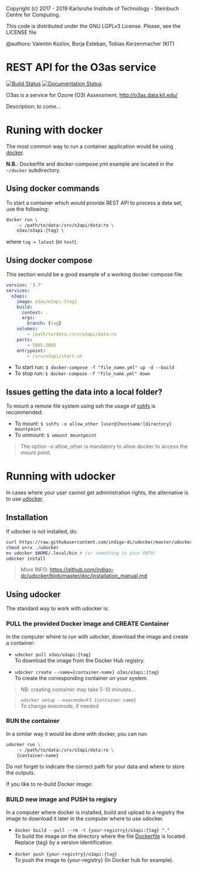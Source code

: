 Copyright (c) 2017 - 2019 Karlsruhe Institute of Technology - Steinbuch Centre for Computing.

This code is distributed under the GNU LGPLv3 License. Please, see the LICENSE file

@authors: Valentin Kozlov, Borja Esteban, Tobias Kerzenmacher (KIT)

# REST API for the O3as service
[![Build Status](https://jenkins.eosc-synergy.eu/buildStatus/icon?job=eosc-synergy-org%2Fo3api%2Ftest)](https://jenkins.eosc-synergy.eu/job/eosc-synergy-org/job/o3api/job/test/)
[![Documentation Status](https://readthedocs.org/projects/o3as/badge/?version=latest)](https://o3as.readthedocs.io/en/latest/?badge=latest)

O3as is a service for Ozone (O3) Assessment, http://o3as.data.kit.edu/

Description: *to come...*

# Runing with docker
The most common way to run a container application would be using [docker](https://docs.docker.com/).

**N.B.**: Dockerfile and docker-compose.yml example are located in the `~/docker` subdirectory.

## Using docker commands
To start a container which would provide REST API to process a data set, use the following:
```sh
docker run \
    -v /path/to/data:/srv/o3api/data:ro \
    o3as/o3api:{tag} \
```
where `tag = latest` (or `test`).


## Using docker compose
This section would be a good example of a working docker compose file:
```yml
version: '3.7'
services:
  o3api:
    image: o3as/o3api:{tag}
    build:
      context: .
      args:
        branch: {tag}
    volumes:
        - /path/to/data:/srv/o3api/data:ro
    ports:
        - 5005:5005
    entrypoint:
        - /srv/o3api/start.sh 
```

* To start run: `$ docker-compose -f "file_name.yml" up -d --build`
* To stop run: `$ docker-compose -f "file_name.yml" down`


## Issues getting the data into a local folder?
To mount a remote file system using ssh the usage of [sshfs](https://github.com/libfuse/sshfs) is recommended:
* To mount:  `$ sshfs -o allow_other [user@]hostname:[directory] mountpoint`
* To unmount: `$ umount mountpoint`

> The option -o allow_other is mandatory to allow docker to access the mount point.

# Running with udocker
In cases where your user cannot get administration rights, the alternative is to use [udocker](https://indigo-dc.gitbook.io/udocker/). 


## Installation
If udocker is not installed, do:
```sh
curl https://raw.githubusercontent.com/indigo-dc/udocker/master/udocker.py > udocker
chmod u+rx ./udocker
mv udocker $HOME/.local/bin # (or something in your PATH)
udocker install
```
> More INFO: https://github.com/indigo-dc/udocker/blob/master/doc/installation_manual.md


## Using udocker
The standard way to work with udocker is:

### PULL the provided Docker image and CREATE Container
In the computer where to run with udocker, download the image and create a container:

* `udocker pull o3as/o3api:{tag}` <br /> 
To download the image from the Docker Hub registry.

*  `udocker create --name={container-name} o3as/o3api:{tag}` <br /> 
To create the corresponding container on your system.

> NB: creating container may take 5-10 minutes...

> `udocker setup --execmode=F3 {container-name}` <br />
To change execmode, if needed

### RUN the container
In a similar way it would be done with docker, you can run:
```sh
udocker run \
    -v /path/to/data:/srv/o3api/data:ro \
    {container-name}
```
Do not forget to indicate the correct path for your data and where to store the outputs.

If you like to re-build Docker image:
### BUILD new image and PUSH to regisry
In a computer where docker is installed, build and upload to a registry the image to download it later in the computer where to use udocker.

* `docker build --pull --rm -t {your-registry}/o3api:{tag} "."` <br /> 
To build the image on the directory where the file [Dockerfile](./Dockerfile) is located. Replace {tag} by a version identification.

*  `docker push {your-registry}/o3api:{tag}` <br /> 
To push the image to {your-registry} (In Docker hub for example).
